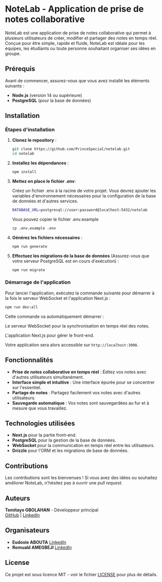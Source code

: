 # NoteLab - Application de prise de notes collaborative

NoteLab est une application de prise de notes collaborative qui permet à plusieurs utilisateurs de créer, modifier et partager des notes en temps réel. Conçue pour être simple, rapide et fluide, NoteLab est idéale pour les équipes, les étudiants ou toute personne souhaitant organiser ses idées en groupe.

## Prérequis

Avant de commencer, assurez-vous que vous avez installé les éléments suivants :

* **Node.js** (version 14 ou supérieure)
* **PostgreSQL** (pour la base de données)

## Installation

### Étapes d'installation

1. **Clonez le repository** :

   ```bash
   git clone https://github.com/PrinceSpecial/notelab.git
   cd notelab
   ```

2. **Installez les dépendances** :

   ```bash
   npm install
   ```

3. **Mettez en place le fichier .env**:

    Créez un fichier .env à la racine de votre projet. Vous devrez ajouter les variables d'environnement nécessaires pour la configuration de la base de données et d'autres services.

    ```bash
    DATABASE_URL=postgresql://user:password@localhost:5432/notelab
    ```

    Vous pouvez copier le fichier .env.example

    ```bash
    cp .env.example .env
    ```

4. **Générez les fichiers nécessaires** :

   ```bash
   npm run generate
   ```

5. **Effectuez les migrations de la base de données** (Assurez-vous que votre serveur PostgreSQL est en cours d'exécution) :

   ```bash
   npm run migrate
   ```

### Démarrage de l'application

Pour lancer l'application, exécutez la commande suivante pour démarrer à la fois le serveur WebSocket et l'application Next.js :

  ```bash
  npm run dev:all
  ```

Cette commande va automatiquement démarrer :

Le serveur WebSocket pour la synchronisation en temps réel des notes.

L'application Next.js pour gérer le front-end.

Votre application sera alors accessible sur `http://localhost:3000`.

## Fonctionnalités

* **Prise de notes collaborative en temps réel** : Éditez vos notes avec d'autres utilisateurs simultanément.
* **Interface simple et intuitive** : Une interface épurée pour se concentrer sur l'essentiel.
* **Partage de notes** : Partagez facilement vos notes avec d'autres utilisateurs.
* **Sauvegarde automatique** : Vos notes sont sauvegardées au fur et à mesure que vous travaillez.

## Technologies utilisées

* **Next.js** pour la partie front-end.
* **PostgreSQL** pour la gestion de la base de données.
* **WebSocket** pour la communication en temps réel entre les utilisateurs.
* **Drizzle** pour l'ORM et les migrations de base de données.

## Contributions

Les contributions sont les bienvenues ! Si vous avez des idées ou souhaitez améliorer NoteLab, n'hésitez pas à ouvrir une *pull request*.

## Auteurs

**Temitayo GBOLAHAN** - Développeur principal  
  [GitHub](https://github.com/PrinceSpecial) | [LinkedIn](https://www.linkedin.com/in/temitayogbolahan/)

## Organisateurs

* **Eudoxie ABOUTA** [LinkedIn](https://www.linkedin.com/in/eudoxieabouta)
* **Romuald AMEGBEJI** [LinkedIn](https://www.linkedin.com/in/romuald-amegbedji)

## License

Ce projet est sous licence MIT - voir le fichier [LICENSE](LICENSE) pour plus de détails.
